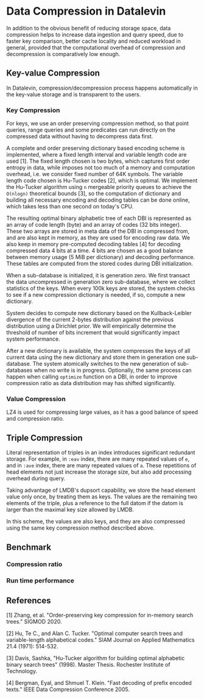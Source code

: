 # Data Compression in Datalevin

In addition to the obvious benefit of reducing storage space, data compression
helps to increase data ingestion and query speed, due to faster key comparison,
better cache locality and reduced workload in general, provided that the
computational overhead of compression and decompression is comparatively low
enough.

## Key-value Compression

In Datalevin, compression/decompression process happens automatically in the key-value storage and is transparent to the users.

### Key Compression

For keys, we use an order preserving compression method, so that point queries,
range queries and some predicates can run directly on the compressed data
without having to decompress data first.

A complete and order preserving dictionary based encoding scheme is implemented,
where a fixed length interval and variable length code are used [1]. The fixed
length chosen is two bytes, which captures first order entropy in data, while
imposes not too much of a memory and computation overhead, i.e. we consider
fixed number of 64K symbols. The variable length code chosen is Hu-Tucker codes
[2], which is optimal. We implement the Hu-Tucker algorithm using `n` mergeable
priority queues to achieve the `O(nlogn)` theoretical bounds [3], so the
computation of dictionary and building all necessary encoding and decoding
tables can be done online, which takes less than one second on today's CPU.

The resulting optimal binary alphabetic tree of each DBI is represented as an
array of code length (byte) and an array of codes (32 bits integer). These two
arrays are stored in meta data of the DBI in compressed from, and are also kept
in memory, as they are used for encoding raw data. We also keep in memory
pre-computed decoding tables [4] for decoding compressed data 4 bits at a time.
4 bits are chosen as a good balance between memory usage (5 MiB per dictionary)
and decoding performance. These tables are computed from the stored codes during
DBI initialization.

When a sub-database is initialized, it is generation zero. We first transact the
data uncompressed in generation zero sub-database, where we collect statistics
of the keys. When every 100k keys are stored, the system checks to see if a new
compression dictionary is needed, if so, compute a new dictionary.

System decides to compute new dictionary based on the Kullback-Leibler
divergence of the current 2-bytes distribution against the previous distribution
using a Dirichlet prior. We will empirically determine the threshold of number
of bits increment that would significantly impact system performance.

After a new dictionary is available, the system compresses the keys of all
current data using the new dictionary and store them in generation one
sub-database. The system atomically switches to the new generation of
sub-databases when no write is in progress. Optionally, the same process can
happen when calling `optimize` function on a DBI, in order to
improve compression ratio as data distribution may has shifted significantly.

### Value Compression

LZ4 is used for compressing large values, as it has a good balance of speed and compression ratio.

## Triple Compression

Literal representation of triples in an index introduces significant redundant
storage. For example, in `:eav` index, there are many repeated values of `e`,
and in `:ave` index, there are many repeated values of `a`. These repetitions of
head elements not just increase the storage size, but also add processing
overhead during query.

Taking advantage of LMDB's dupsort capability, we store the head element value
only once, by treating them as keys. The values are the remaining two elements
of the triple, plus a reference to the full datom if the datom is larger than
the maximal key size allowed by LMDB.

In this scheme, the values are also keys, and they are also compressed using the
same key compression method described above.

## Benchmark

### Compression ratio

### Run time performance

## References

[1] Zhang, et al. "Order-preserving key compression for in-memory search trees." SIGMOD 2020.

[2] Hu, Te C., and Alan C. Tucker. "Optimal computer search trees and variable-length alphabetical codes." SIAM Journal on Applied Mathematics 21.4 (1971): 514-532.

[3] Davis, Sashka, "Hu-Tucker algorithm for building optimal alphabetic binary
search trees" (1998). Master Thesis. Rochester Institute of Technology.

[4] Bergman, Eyal, and Shmuel T. Klein. "Fast decoding of prefix encoded texts." IEEE Data Compression Conference 2005.

